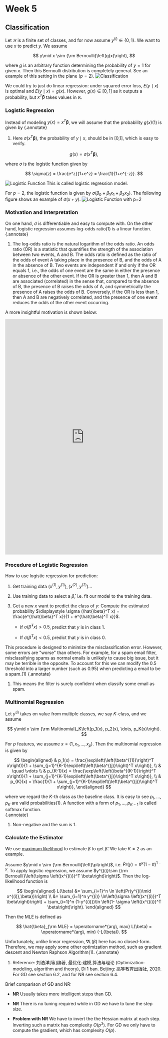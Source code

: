 # Week 5

## Classification

Let $\mathcal{Y}$ is a finite set of classes, and for now assume $y^{(i)}\in \{0,1\}$. We want to use $x$ to predict $y$. We assume 

$$
y\mid x \sim {\rm Bernoulli}\left(g(x)\right), 
$$

where $g$ is an arbitrary function determining the probability of $y=1$ for given $x$. Then this Bernoulli distribution is completely general. See an example of this setting in the plane ($p=2$). ![Classification](stat541_week501.svg) 

We could try to just do linear regression: under squared error loss, $E(y\mid x)$ is optimal and $E(y\mid x) = g(x)$. However, $g(x)\in [0,1]$ as it outputs a probability, but $x^T\boldsymbol{\beta}$ takes values in $\mathbb{R}$. 

### Logistic Regression

Instead of modeling $y(x)=x^T\boldsymbol{\beta}$, we will assume that the probability $g(x)$(1) is given by
{.annotate}

1. Here $\sigma(x^T\boldsymbol{\beta})$, the probability of $y\mid x$, should be in [0,1], which is easy to verify. 

$$
g(x)=  \sigma(x^T\boldsymbol{\beta}),
$$

where $\sigma$ is the logistic function given by

$$
\sigma(z) = \frac{e^z}{1+e^z} = \frac{1}{1+e^{-z}}. 
$$

![Logistic Function](stat541_week502.svg) This is called logistic regression model. 

For $p=2$, the logistic function is given by $\sigma(\beta_0 + \beta_1 x_1 + \beta_2 x_2)$. The following figure shows an example of $\sigma(x+y)$. ![Logistic Function with $p=2$](stat541_week503.svg) 

### Motivation and Interpretation

On one hand, $\sigma$ is differentiable and easy to compute with. On the other hand, logistic regression assumes log-odds ratio(1) is a linear function. 
{.annotate}

1. The log-odds ratio is the natural logarithm of the odds ratio. An odds ratio (OR) is a statistic that quantifies the strength of the association between two events, A and B. The odds ratio is defined as the ratio of the odds of event A taking place in the presence of B, and the odds of A in the absence of B. Two events are independent if and only if the OR equals 1, i.e., the odds of one event are the same in either the presence or absence of the other event. If the OR is greater than 1, then A and B are associated (correlated) in the sense that, compared to the absence of B, the presence of B raises the odds of A, and symmetrically the presence of A raises the odds of B. Conversely, if the OR is less than 1, then A and B are negatively correlated, and the presence of one event reduces the odds of the other event occurring.

A more insightful motivation is shown below: 

<embed src="https://shx-haah.github.io/notes/lecture_notes/stat541_logistic_fnc_motivation.pdf" type="application/pdf" width="100%" height="750px"/>

### Procedure of Logistic Regression

How to use logistic regression for prediction:

1. Get training data $(x^{(1)}, y^{(1)}),(x^{(2)}, y^{(2)})\dots$

2. Use training data to select a $\hat{\beta}$, i.e. fit our model to the training data. 

3. Get a new $x$ want to predict the class of $y$: Compute the estimated probability $\displaystyle \sigma (\hat{\beta}^T x) = \frac{e^{\hat{\beta}^T x}}{1 + e^{\hat{\beta}^T x}}$. 
    - If $\sigma (\hat{\beta}^T x)>0.5$, predict that $y$ is in class $1$.  

    - If $\sigma (\hat{\beta}^T x)<0.5$, predict that $y$ is in class $0$.  

This procedure is designed to minimize the misclassification error. However, some errors are "worse" than others. For example, for a spam email filter, misclassifying spams as normal emails is unlikely to cause big issue, but it may be terrible in the opposite. To account for this we can modify the 0.5 threshold into a larger number (such as 0.95) when predicting a email to be a spam.(1)
{.annotate}

1. This means the filter is surely confident when classify some email as spam.

### Multinomial Regression

Let $y^{(i)}$ takes on value from multiple classes, we say $K$-class, and we assume 

$$
y\mid x \sim {\rm Multinomial}_K\left(p_1(x), p_2(x), \dots, p_K(x)\right).  
$$

For $p$ features, we assume $x=(1, x_1,\dots, x_p)$. Then the multinomial regression is given by 

$$
\begin{aligned}
& p_1(x) = \frac{\exp\left(\left(\beta^{(1)}\right)^T x\right)}{1 + \sum_{j=1}^{K-1}\exp\left(\left(\beta^{(j)}\right)^T x\right)}, \\
& \quad \vdots \\
& p_{K-1}(x) = \frac{\exp\left(\left(\beta^{(K-1)}\right)^T x\right)}{1 + \sum_{j=1}^{K-1}\exp\left(\left(\beta^{(j)}\right)^T x\right)}, \\
& p_{K}(x) = \frac{1}{1 + \sum_{j=1}^{K-1}\exp\left(\left(\beta^{(j)}\right)^T x\right)}, 
\end{aligned}
$$

where we regard the $K$-th class as the baseline class. It is easy to see $p_1,\dots, p_K$ are valid probabilities(1). A function with a form of $p_1,\dots, p_{K-1}$ is called softmax function.   
{.annotate}

1. Non-negative and the sum is 1. 

### Calculate the Estimator 

We use [maximum likelihood](stat541_week3.md#recap-on-likelihood-function) to estimate $\beta$ to get $\hat{\beta}$. We take $K=2$ as an example.

Assume $y\mid x \sim {\rm Bernoulli}\left(\pi\right)$, i.e. $Pr(y) = \pi^y(1-\pi)^{1-y}$. To apply logistic regression, we assume $y^{(i)}\sim {\rm Bernoulli}\left(\sigma \left((x^{(i)})^T \beta\right)\right)$. Then the log-likelihood function is 

$$
\begin{aligned}
L(\beta) 
&= \sum_{i=1}^n \ln \left(Pr(y^{(i)\mid x^{(i)},\beta})\right) \\
&= \sum_{i=1}^n y^{(i)} \ln\left(\sigma \left((x^{(i)})^T \beta\right)\right) + \sum_{i=1}^n (1-y^{(i)})\ln \left(1- \sigma \left((x^{(i)})^T \beta\right)\right). 
\end{aligned}
$$

Then the MLE is defined as 

$$
\hat{\beta}_{\rm MLE} = \operatorname*{arg\, max} L(\beta) = \operatorname*{arg\, min} (-L(\beta)). 
$$

Unfortunately, unlike linear regression, $\nabla L(\beta)$ here has no closed-form. Therefore, we may apply some other optimization method, such as gradient descent and Newton Raphson Algorithm(1). 
{.annotate}

1. Reference: 刘浩洋[等]编著, 最优化:建模,算法与理论 (Optimization: modeling, algorithm and theory), Di 1 ban. Beijing: 高等教育出版社, 2020.
 For GD see section 6.2, and for NR see section 6.4.

Brief comparison of GD and NR: 


- **NR** Usually takes more intelligent steps than GD. 

- **NR** There is no tuning required while in GD we have to tune the step size. 

- **Problem with NR** We have to invert the the Hessian matrix at each step. Inverting such a matrix has complexity $O(p^3)$. For GD we only have to compute the gradient, which has complexity $O(p)$.  